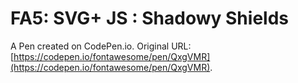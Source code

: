 # FA5: SVG+ JS : Shadowy Shields

A Pen created on CodePen.io. Original URL: [https://codepen.io/fontawesome/pen/QxgVMR](https://codepen.io/fontawesome/pen/QxgVMR).

